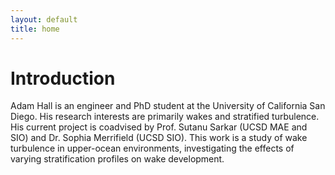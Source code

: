 ```yaml
---
layout: default
title: home
---
```


# Introduction

Adam Hall is an engineer and PhD student at the University of California San Diego. His research interests are primarily wakes and stratified turbulence. His current project is coadvised by Prof. Sutanu Sarkar (UCSD MAE and SIO) and Dr. Sophia Merrifield (UCSD SIO). This work is a study of wake turbulence in upper-ocean environments, investigating the effects of varying stratification profiles on wake development.
